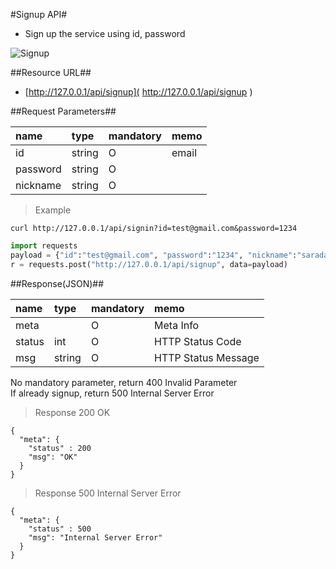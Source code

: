 
#Signup API#
- Sign up the service using id, password

![Signup](https://farm6.staticflickr.com/5658/20891390438_0f5e639451.jpg)



##Resource URL##
- [http://127.0.0.1/api/signup]( http://127.0.0.1/api/signup )
     
##Request Parameters##

| name            | type            | mandatory | memo           | 
| :---------------|:--------------- |:----------|----------------|
| id              | string          | O         | email          |
| password        | string          | O         |                |
| nickname        | string          | O         |                | 


  
> Example

```shell
curl http://127.0.0.1/api/signin?id=test@gmail.com&password=1234 
```

 
```python
import requests
payload = {"id":"test@gmail.com", "password":"1234", "nickname":"sarada"}
r = requests.post("http://127.0.0.1/api/signup", data=payload)
```



##Response(JSON)##
 

| name       | type    | mandatory | memo                                |
| :----------|:--------|:----------|:------------------------------------|
| meta       |         | O         | Meta Info                           |
| status     | int     | O         | HTTP Status Code                    |
| msg        | string  | O         | HTTP Status Message                 |
 

<aside class="notice">
No mandatory parameter, return 400 Invalid Parameter 
</aside>


<aside class="notice">
If already signup, return 500 Internal Server Error
</aside>


> Response 200 OK
```
{
  "meta": {
    "status" : 200 
    "msg": "OK"
  }
}

```
 
> Response 500 Internal Server Error
```
{
  "meta": {
    "status" : 500 
    "msg": "Internal Server Error"
  }
}

```

